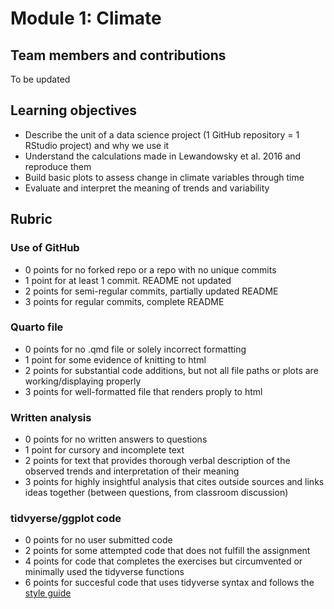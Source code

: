 # Module 1: Climate

## Team members and contributions
To be updated

## Learning objectives

 - Describe the unit of a data science project (1 GitHub repository = 1 RStudio project) and why we use it
 - Understand the calculations made in Lewandowsky et al. 2016 and reproduce them
 - Build basic plots to assess change in climate variables through time
 - Evaluate and interpret the meaning of trends and variability
 
## Rubric

### Use of GitHub
 - 0 points for no forked repo or a repo with no unique commits
 - 1 point for at least 1 commit. README not updated
 - 2 points for semi-regular commits, partially updated README
 - 3 points for regular commits, complete README
 
### Quarto file
 - 0 points for no .qmd file or solely incorrect formatting
 - 1 point for some evidence of knitting to html
 - 2 points for substantial code additions, but not all file paths or plots are working/displaying properly
 - 3 points for well-formatted file that renders proply to html
 
### Written analysis
 - 0 points for no written answers to questions
 - 1 point for cursory and incomplete text
 - 2 points for text that provides thorough verbal description of the observed trends and interpretation of their meaning
 - 3 points for highly insightful analysis that cites outside sources and links ideas together (between questions, from classroom discussion)
 
### tidvyerse/ggplot code
 - 0 points for no user submitted code
 - 2 points for some attempted code that does not fulfill the assignment
 - 4 points for code that completes the exercises but circumvented or minimally used the tidyverse functions
 - 6 points for succesful code that uses tidyverse syntax and follows the [style guide](https://style.tidyverse.org/)
